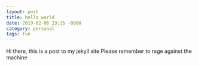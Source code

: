```yaml
---
layout: post
title: hello world
date: 2019-02-06 23:15 -0800
category: personal
tags: fun
---
```

Hi there, this is a post to my jekyll site
Please remember to rage against the machine
